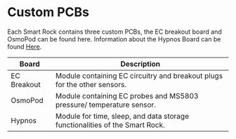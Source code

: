 # Custom PCBs

Each Smart Rock contains three custom PCBs, the EC breakout board and OsmoPod can be found here. Information about the Hypnos Board can be found [Here](https://github.com/OPEnSLab-OSU/OPEnS-Lab-Home/wiki/Hypnos).

Board | Description
----- | -----
EC Breakout	| Module containing EC circuitry and breakout plugs for the other sensors.
OsmoPod | Module containing EC probes and MS5803 pressure/ temperature sensor.
Hypnos | Module for time, sleep, and data storage functionalities of the Smart Rock.
